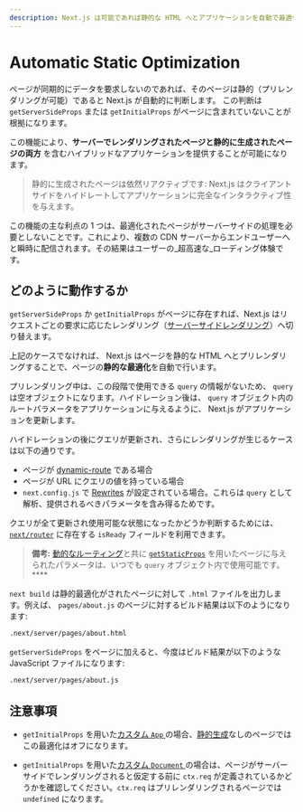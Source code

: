```yaml
---
description: Next.js は可能であれば静的な HTML へとアプリケーションを自動で最適化します。どのように動作するか学んでいきましょう。
---
```


# Automatic Static Optimization

ページが同期的にデータを要求しないのであれば、そのページは静的（プリレンダリングが可能）であると Next.js が自動的に判断します。
この判断は `getServerSideProps` または `getInitialProps` がページに含まれていないことが根拠になります。

この機能により、**サーバーでレンダリングされたページと静的に生成されたページの両方** を含むハイブリッドなアプリケーションを提供することが可能になります。

> 静的に生成されたページは依然リアクティブです: Next.js はクライアントサイドをハイドレートしてアプリケーションに完全なインタラクティブ性を与えます。

この機能の主な利点の 1 つは、最適化されたページがサーバーサイドの処理を必要としないことです。これにより、複数の CDN サーバーからエンドユーザーへと瞬時に配信されます。その結果はユーザーの_超高速な_ローディング体験です。

## どのように動作するか

`getServerSideProps` か `getInitialProps` がページに存在すれば、Next.js はリクエストごとの要求に応じたレンダリング（[サーバーサイドレンダリング](/docs/basic-features/pages.md#server-side-rendering)）へ切り替えます。

上記のケースでなければ、 Next.js はページを静的な HTML へとプリレンダリングすることで、ページの**静的な最適化**を自動で行います。

プリレンダリング中は、この段階で使用できる `query` の情報がないため、 `query` は空オブジェクトになります。ハイドレーション後は、 `query` オブジェクト内のルートパラメータをアプリケーションに与えるように、 Next.js がアプリケーションを更新します。

ハイドレーションの後にクエリが更新され、さらにレンダリングが生じるケースは以下の通りです。

- ページが [dynamic-route](/docs/routing/dynamic-routes.md) である場合
- ページが URL にクエリの値を持っている場合
- `next.config.js` で [Rewrites](/docs/api-reference/next.config.js/rewrites.md) が設定されている場合。これらは `query` として解析、提供されるべきパラメータを含み得るためです。

クエリが全て更新され使用可能な状態になったかどうか判断するためには、[`next/router`](/docs/api-reference/next/router.md#router-object) に存在する `isReady` フィールドを利用できます。

> **備考:** [動的なルーティング](/docs/routing/dynamic-routes.md)と共に [`getStaticProps`](/docs/basic-features/data-fetching/get-static-props.md) を用いたページに与えられたパラメータは、いつでも `query` オブジェクト内で使用可能です。****

`next build` は静的最適化がされたページに対して `.html` ファイルを出力します。例えば、 `pages/about.js` のページに対するビルド結果は以下のようになります:

```bash
.next/server/pages/about.html
```

`getServerSideProps` をページに加えると、今度はビルド結果が以下のような JavaScript ファイルになります:

```bash
.next/server/pages/about.js
```

## 注意事項

- `getInitialProps` を用いた[カスタム `App` ](/docs/advanced-features/custom-app.md)の場合、[静的生成](/docs/basic-features/data-fetching/get-static-props.md)なしのページではこの最適化はオフになります。

- `getInitialProps` を用いた[カスタム `Document` ](/docs/advanced-features/custom-document.md)の場合は、ページがサーバーサイドでレンダリングされると仮定する前に `ctx.req` が定義されているかどうかを確認してください。`ctx.req` はプリレンダリングされるページでは `undefined` になります。
